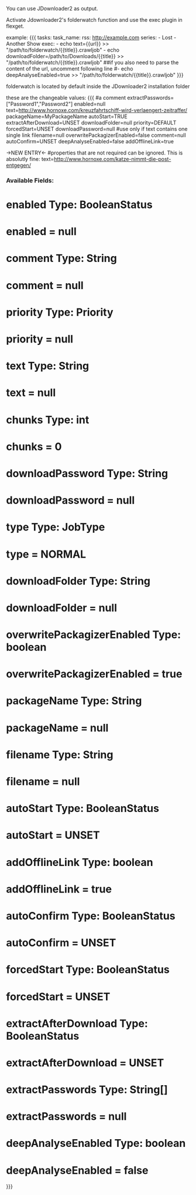 You can use JDownloader2 as output.

Activate Jdownloader2's folderwatch function and use the exec plugin in flexget.


example:
{{{
tasks:
  task_name:
    rss: http://example.com
    series:
      - Lost
      - Another Show
    exec: 
      - echo text={{url}} >> "/path/to/folderwatch/{{title}}.crawljob"
      - echo downloadFolder=/path/to/Downloads/{{title}} >> "/path/to/folderwatch/{{title}}.crawljob"
      ##if you also need to parse the content of the url, uncomment following line
      #- echo deepAnalyseEnabled=true >> "/path/to/folderwatch/{{title}}.crawljob"
}}}

folderwatch is located by default inside the JDownloader2 installation folder

these are the changeable values:
{{{
#a comment
   extractPasswords=["Password1","Password2"]
   enabled=null
   text=http://www.hornoxe.com/kreuzfahrtschiff-wird-verlaengert-zeitraffer/
   packageName=MyPackageName
   autoStart=TRUE
   extractAfterDownload=UNSET
   downloadFolder=null
   priority=DEFAULT
   forcedStart=UNSET
   downloadPassword=null
#use only if text contains one single link
   filename=null
   overwritePackagizerEnabled=false
   comment=null
   autoConfirm=UNSET
   deepAnalyseEnabled=false
   addOfflineLink=true

->NEW ENTRY<-
#properties that are not required can be ignored. This is absolutly fine:
   text=http://www.hornoxe.com/katze-nimmt-die-post-entgegen/


### Available Fields:

# enabled Type: BooleanStatus
# enabled = null
# comment Type: String
# comment = null
# priority Type: Priority
# priority = null
# text Type: String
# text = null
# chunks Type: int
# chunks = 0
# downloadPassword Type: String
# downloadPassword = null
# type Type: JobType
# type = NORMAL
# downloadFolder Type: String
# downloadFolder = null
# overwritePackagizerEnabled Type: boolean
# overwritePackagizerEnabled = true
# packageName Type: String
# packageName = null
# filename Type: String
# filename = null
# autoStart Type: BooleanStatus
# autoStart = UNSET
# addOfflineLink Type: boolean
# addOfflineLink = true
# autoConfirm Type: BooleanStatus
# autoConfirm = UNSET
# forcedStart Type: BooleanStatus
# forcedStart = UNSET
# extractAfterDownload Type: BooleanStatus
# extractAfterDownload = UNSET
# extractPasswords Type: String[]
# extractPasswords = null
# deepAnalyseEnabled Type: boolean
# deepAnalyseEnabled = false
}}}
